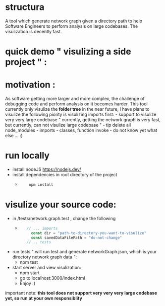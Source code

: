 # structura
A tool which generate network graph given a directory path to help Software Engineers to perform analysis on large codebases. The visulization is decently fast. 

# quick demo " visulizing a side project " :
  

# motivation :
As software getting more larger and more complex, the challenge of debugging code and perform analysis on it becomes harder. This tool currently only visulize the **folder tree** in the near future, I have plans to visulize the following piority is visulizing imports first:
     - support to visulize very very large codebase " currently, getting the network graph is very fast, but currently, can not visulize large codebase "
     - tip delete all node_modules
     - imports
     - classes, function invoke
     - do not know yet what else ... :)

# run locally 
- install nodeJS
    https://nodejs.dev/
- install dependencies in root directory of the project
  -   ```Bash
          npm install
      ```
# visulize your source code:
  - in /tests/network.graph.test , change the following
    -  ```JavaScript
          // ... imports
            const dir = "path-to-directory-you-want-to-visulize"
            const savedDataFilePath = "do-not-change"
          // .. tests
       ```
  - run tests " will run test and generate networkGraph.json, which is your directory network graph data ":
    - npm test 
  - start server and view visulization: 
      - npm start
      - go to localhost:3000/index.html
      - Enjoy :)

important note: **this tool does not support very very very large codebase yet, so run at your own responsiblity**
